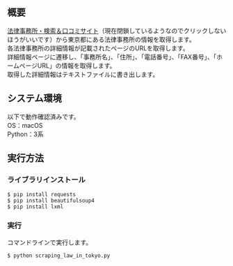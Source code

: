 ## 概要
[法律事務所・検索＆口コミサイト](http://www.legal-findoffice.com/cat/all/tokyo/)（現在閉鎖しているようなのでクリックしないほうがいいです）から東京都にある法律事務所の情報を取得します。  
各法律事務所の詳細情報が記載されたページのURLを取得します。  
詳細情報ページに遷移し、「事務所名」、「住所」、「電話番号」、「FAX番号」、「ホームページURL」の情報を取得します。  
取得した詳細情報はテキストファイルに書き出します。



## システム環境
以下で動作確認済みです。  
OS：macOS  
Python：3系



## 実行方法
### ライブラリインストール
```
$ pip install requests
$ pip install beautifulsoup4
$ pip install lxml
```


### 実行
コマンドラインで実行します。
```
$ python scraping_law_in_tokyo.py
```
